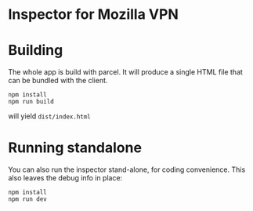 
# Inspector for Mozilla VPN

# Building

The whole app is build with parcel. It will produce 
a single HTML file that can be bundled with the client.

```
npm install
npm run build
```
will yield `dist/index.html`


# Running standalone




You can also run the inspector stand-alone, for coding convenience. This also leaves the debug info in place:

```
npm install 
npm run dev 
```

